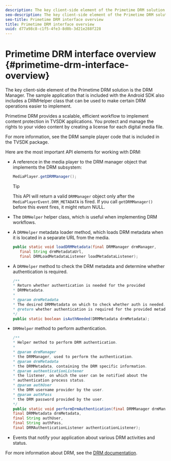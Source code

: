 ```yaml
---
description: The key client-side element of the Primetime DRM solution is the DRM Manager. The sample application that is included with the Android SDK also includes a DRMHelper class that can be used to make certain DRM operations easier to implement.
seo-description: The key client-side element of the Primetime DRM solution is the DRM Manager. The sample application that is included with the Android SDK also includes a DRMHelper class that can be used to make certain DRM operations easier to implement.
seo-title: Primetime DRM interface overview
title: Primetime DRM interface overview
uuid: d77a98c8-c1f5-4fe3-8d0b-3d21e288f228
---
```


# Primetime DRM interface overview {#primetime-drm-interface-overview}

The key client-side element of the Primetime DRM solution is the DRM Manager. The sample application that is included with the Android SDK also includes a DRMHelper class that can be used to make certain DRM operations easier to implement.

<!--<a id="section_4DD54E085AB345FE9BE00865E56B28DB"></a>-->

Primetime DRM provides a scalable, efficient workflow to implement content protection in TVSDK applications. You protect and manage the rights to your video content by creating a license for each digital media file.

For more information, see the DRM sample player code that is included in the TVSDK package.

Here are the most important API elements for working with DRM:

* A reference in the media player to the DRM manager object that implements the DRM subsystem: 

  ```java
  MediaPlayer.getDRMManager();
  ```

  >[!TIP]
  >
  >This API will return a valid `DRMManager` object only after the `MediaPlayerEvent.DRM_METADATA` is fired. If you call `getDRMManager()` before this event fires, it might return NULL.

* The `DRMHelper` helper class, which is useful when implementing DRM workflows. 
* A `DRMHelper` metadata loader method, which loads DRM metadata when it is located in a separate URL from the media. 

  ```java
  public static void loadDRMMetadata(final DRMManager drmManager,  
     final String drmMetadataUrl,  
     final DRMLoadMetadataListener loadMetadataListener);
  ```

* A `DRMHelper` method to check the DRM metadata and determine whether authentication is required. 

  ```java
  /** 
  * Return whether authentication is needed for the provided 
  * DRMMetadata. 
  * 
  * @param drmMetadata 
  * The desired DRMMetadata on which to check whether auth is needed. 
  * @return whether authentication is required for the provided metadata 
  */ 
  public static boolean isAuthNeeded(DRMMetadata drmMetadata);
  ```

* `DRMHelper` method to perform authentication. 

  ```java
  /** 
  * Helper method to perform DRM authentication. 
  * 
  * @param drmManager 
  * the DRMManager, used to perform the authentication. 
  * @param drmMetadata 
  * the DRMMetadata, containing the DRM specific information. 
  * @param authenticationListener 
  * the listener, on which the user can be notified about the 
  * authentication process status. 
  * @param authUser 
  * the DRM username provider by the user. 
  * @param authPass 
  * the DRM password provided by the user. 
  */ 
  public static void performDrmAuthentication(final DRMManager drmManager,  
  final DRMMetadata drmMetadata,  
  final String authUser,  
  final String authPass,  
  final DRMAuthenticationListener authenticationListener);
  ```

* Events that notify your application about various DRM activities and status.

<!--<a id="section_F58941D68EB94A5EBD1C7454D2A1B17A"></a>-->

For more information about DRM, see the [DRM documentation](https://helpx.adobe.com/primetime/user-guide.html). 
